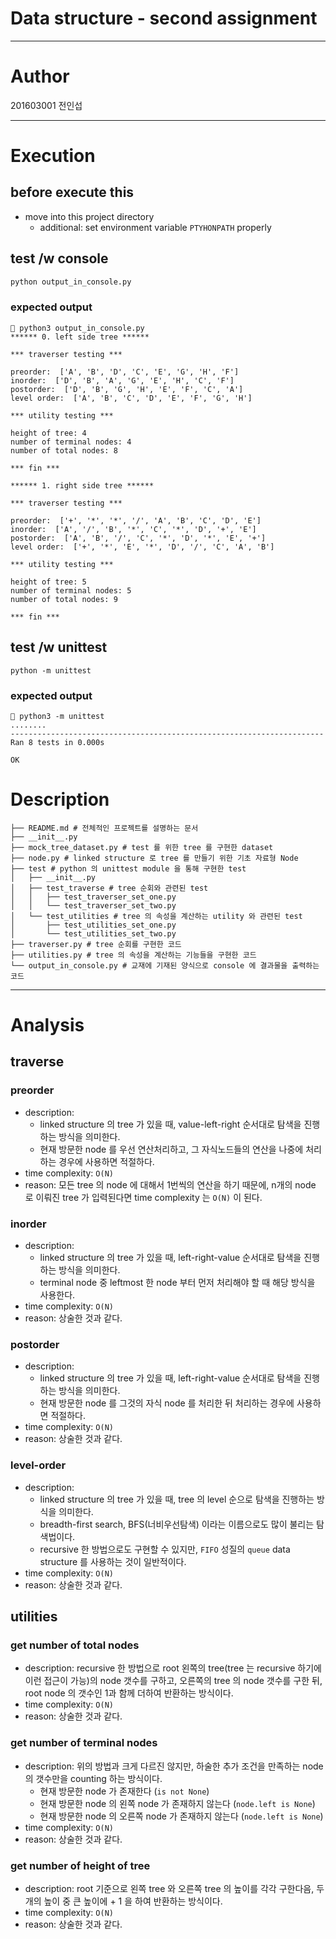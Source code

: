 # Data structure - second assignment

---

# Author
201603001 전인섭

---

# Execution
## before execute this 
- move into this project directory
  - additional: set environment variable `PTYHONPATH` properly
## test /w console
```python
python output_in_console.py
```
### expected output
```shell
 python3 output_in_console.py 
****** 0. left side tree ******

*** traverser testing ***

preorder:  ['A', 'B', 'D', 'C', 'E', 'G', 'H', 'F']
inorder:  ['D', 'B', 'A', 'G', 'E', 'H', 'C', 'F']
postorder:  ['D', 'B', 'G', 'H', 'E', 'F', 'C', 'A']
level order:  ['A', 'B', 'C', 'D', 'E', 'F', 'G', 'H']

*** utility testing ***

height of tree: 4
number of terminal nodes: 4
number of total nodes: 8

*** fin ***

****** 1. right side tree ******

*** traverser testing ***

preorder:  ['+', '*', '*', '/', 'A', 'B', 'C', 'D', 'E']
inorder:  ['A', '/', 'B', '*', 'C', '*', 'D', '+', 'E']
postorder:  ['A', 'B', '/', 'C', '*', 'D', '*', 'E', '+']
level order:  ['+', '*', 'E', '*', 'D', '/', 'C', 'A', 'B']

*** utility testing ***

height of tree: 5
number of terminal nodes: 5
number of total nodes: 9

*** fin ***
```

## test /w unittest
```
python -m unittest
```

### expected output
```shell
 python3 -m unittest
........
----------------------------------------------------------------------
Ran 8 tests in 0.000s

OK
```

# Description
```shell
├── README.md # 전체적인 프로젝트를 설명하는 문서
├── __init__.py
├── mock_tree_dataset.py # test 를 위한 tree 를 구현한 dataset
├── node.py # linked structure 로 tree 를 만들기 위한 기초 자료형 Node
├── test # python 의 unittest module 을 통해 구현한 test
│   ├── __init__.py 
│   ├── test_traverse # tree 순회와 관련된 test
│   │   ├── test_traverser_set_one.py
│   │   └── test_traverser_set_two.py
│   └── test_utilities # tree 의 속성을 계산하는 utility 와 관련된 test
│       ├── test_utilities_set_one.py
│       └── test_utilities_set_two.py
├── traverser.py # tree 순회를 구현한 코드
├── utilities.py # tree 의 속성을 계산하는 기능들을 구현한 코드
└── output_in_console.py # 교재에 기재된 양식으로 console 에 결과물을 출력하는 코드
```

---

# Analysis

## traverse
### preorder
- description: 
  - linked structure 의 tree 가 있을 때, value-left-right 순서대로 탐색을 진행하는 방식을 의미한다.
  - 현재 방문한 node 를 우선 연산처리하고, 그 자식노드들의 연산을 나중에 처리하는 경우에 사용하면 적절하다.
- time complexity: `O(N)`
- reason: 모든 tree 의 node 에 대해서 1번씩의 연산을 하기 때문에, n개의 node 로 이뤄진 tree 가 입력된다면 time complexity 는 `O(N)` 이 된다.
### inorder
- description: 
  - linked structure 의 tree 가 있을 때, left-right-value 순서대로 탐색을 진행하는 방식을 의미한다.
  - terminal node 중 leftmost 한 node 부터 먼저 처리해야 할 때 해당 방식을 사용한다.
- time complexity: `O(N)`
- reason: 상술한 것과 같다.
### postorder
- description: 
  - linked structure 의 tree 가 있을 때, left-right-value 순서대로 탐색을 진행하는 방식을 의미한다.
  - 현재 방문한 node 를 그것의 자식 node 를 처리한 뒤 처리하는 경우에 사용하면 적절하다.
- time complexity: `O(N)`
- reason: 상술한 것과 같다.
### level-order
- description: 
  - linked structure 의 tree 가 있을 때, tree 의 level 순으로 탐색을 진행하는 방식을 의미한다.
  - breadth-first search, BFS(너비우선탐색) 이라는 이름으로도 많이 불리는 탐색법이다.
  - recursive 한 방법으로도 구현할 수 있지만, `FIFO` 성질의 `queue` data structure 를 사용하는 것이 일반적이다. 
- time complexity: `O(N)`
- reason: 상술한 것과 같다.

## utilities
### get number of total nodes
- description: recursive 한 방법으로 root 왼쪽의 tree(tree 는 recursive 하기에 이런 접근이 가능)의 node 갯수를 구하고, 오른쪽의 tree 의 node 갯수를 구한 뒤, root node 의 갯수인 1과 함께 더하여 반환하는 방식이다.
- time complexity: `O(N)`
- reason: 상술한 것과 같다.
### get number of terminal nodes
- description: 위의 방법과 크게 다르진 않지만, 하술한 추가 조건을 만족하는 node 의 갯수만을 counting 하는 방식이다.
  - 현재 방문한 node 가 존재한다 (`is not None`)
  - 현재 방문한 node 의 왼쪽 node 가 존재하지 않는다 (`node.left is None`)
  - 현재 방문한 node 의 오른쪽 node 가 존재하지 않는다 (`node.left is None`)
- time complexity: `O(N)`
- reason: 상술한 것과 같다.
### get number of height of tree
- description: root 기준으로 왼쪽 tree 와 오른쪽 tree 의 높이를 각각 구한다음, 두 개의 높이 중 큰 높이에 + 1 을 하여 반환하는 방식이다.
- time complexity: `O(N)`
- reason: 상술한 것과 같다.


